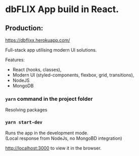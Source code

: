 # dbFLIX App build in React.

## Production:
https://dbflixx.herokuapp.com/

Full-stack app utilising modern UI solutions.

Features:
* React (hooks, classes),
* Modern UI (styled-components, flexbox, grid, transitions),
* NodeJS
* MongoDB

### `yarn` command in the project folder
Resolving packages

### `yarn start-dev`
Runs the app in the development mode.<br />
(Local response from NodeJs, no MongoBD integration)<br />

[http://localhost:3000](http://localhost:3000) to view it in the browser.

